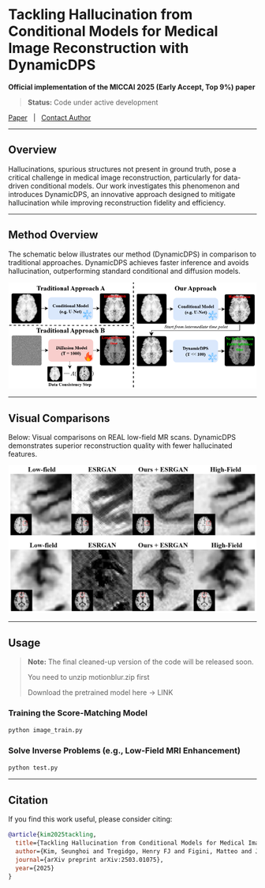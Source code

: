 # Tackling Hallucination from Conditional Models for Medical Image Reconstruction with DynamicDPS

**Official implementation of the MICCAI 2025 (Early Accept, Top 9%) paper**

> **Status:** Code under active development

[Paper](https://arxiv.org/pdf/2503.01075) &nbsp;&nbsp;|&nbsp;&nbsp; [Contact Author](mailto:seunghoi.kim.17@ucl.ac.uk)

---

## Overview

Hallucinations, spurious structures not present in ground truth, pose a critical challenge in medical image reconstruction, particularly for data-driven conditional models. Our work investigates this phenomenon and introduces DynamicDPS, an innovative approach designed to mitigate hallucination while improving reconstruction fidelity and efficiency.

---

## Method Overview

The schematic below illustrates our method (DynamicDPS) in comparison to traditional approaches. DynamicDPS achieves faster inference and avoids hallucination, outperforming standard conditional and diffusion models.

![Schematic overview: DynamicDPS vs. traditional approaches](imgs/method_simple.png)


---

## Visual Comparisons

Below: Visual comparisons on REAL low-field MR scans. DynamicDPS demonstrates superior reconstruction quality with fewer hallucinated features.

![Visual comparisons on real low-field MR scans](imgs/results_real.png)


---

## Usage

> **Note:** The final cleaned-up version of the code will be released soon.
>
> You need to unzip motionblur.zip first
>
> Download the pretrained model here -> LINK

### Training the Score-Matching Model
```bash
python image_train.py
```

### Solve Inverse Problems (e.g., Low-Field MRI Enhancement)
```bash
python test.py
```

---

## Citation

If you find this work useful, please consider citing:
```bibtex
@article{kim2025tackling,
  title={Tackling Hallucination from Conditional Models for Medical Image Reconstruction with DynamicDPS},
  author={Kim, Seunghoi and Tregidgo, Henry FJ and Figini, Matteo and Jin, Chen and Joshi, Sarang and Alexander, Daniel C},
  journal={arXiv preprint arXiv:2503.01075},
  year={2025}
}
```
